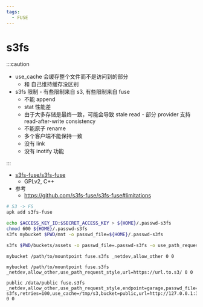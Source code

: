 ```yaml
---
tags:
  - FUSE
---
```


# s3fs

:::caution

- use_cache 会缓存整个文件而不是访问到的部分
  - 和 自己维持缓存没区别
- s3fs 限制 - 有些限制来自 s3, 有些限制来自 fuse
  - 不能 append
  - stat 性能差
  - 由于大多存储是最终一致，可能会导致 stale read - 部分 provider 支持 read-after-write consistency
  - 不能原子 rename
  - 多个客户端不能保持一致
  - 没有 link
  - 没有 inotify 功能

:::

- [s3fs-fuse/s3fs-fuse](https://github.com/s3fs-fuse/s3fs-fuse)
  - GPLv2, C++
- 参考
  - https://github.com/s3fs-fuse/s3fs-fuse#limitations

```bash
# S3 -> FS
apk add s3fs-fuse

echo $ACCESS_KEY_ID:$SECRET_ACCESS_KEY > ${HOME}/.passwd-s3fs
chmod 600 ${HOME}/.passwd-s3fs
s3fs mybucket $PWD/mnt -o passwd_file=${HOME}/.passwd-s3fs

s3fs $PWD/buckets/assets -o passwd_file=.passwd-s3fs -o use_path_request_style -o url=http://127.0.0.1:3900 -o bucket=assets -o use_cache=$PWD/cache -o max_stat_cache_size=1000000 -o endpoint=cn-sh -o enable_content_md5 -o allow_other -d -f
```

```fstab
mybucket /path/to/mountpoint fuse.s3fs _netdev,allow_other 0 0

mybucket /path/to/mountpoint fuse.s3fs _netdev,allow_other,use_path_request_style,url=https://url.to.s3/ 0 0

public /data/public fuse.s3fs _netdev,allow_other,use_path_request_style,endpoint=garage,passwd_file=/etc/secrets/public.passwd-s3fs,retries=100,use_cache=/tmp/s3,bucket=public,url=http://127.0.0.1:3900 0 0
```

